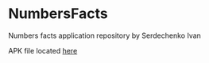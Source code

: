 # NumbersFacts
Numbers facts application repository by Serdechenko Ivan

APK file located [here](https://drive.google.com/file/d/1pEG9wqUWtnbQiB7euRpkk3zOj3RVll9L/view?usp=sharing)
